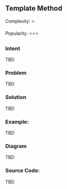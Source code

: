 ## Template Method

Complexity: :star:

Popularity: :star::star::star:


### Intent
TBD

### Problem
TBD

### Solution
TBD

### Example:
TBD

### Diagram
TBD

### Source Code:
TBD
